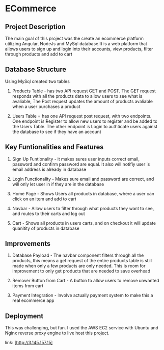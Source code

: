 # ECommerce 

## Project Description

The main goal of this project was the create an ecommerce platform utilizing Angular, NodeJs and MySql database.It is a web platform that allows users to sign up and login into their accounts, view products, filter through products and add to cart 

## Database Structure 

Using MySql created two tables 

1. Products Table - has two API request GET and POST. The GET request responds with all the products data to allow users to see what is avaliable, The Post request updates the amount of products avaliable when a user purchases a product

2. Users Table = has one API request post request, with two endpoints. One endpoint is Register to allow new users to register and be added to the Users Table. The other endpoint is Login to authticate users against the database to see if they have an account

## Key Funtionalities and Features 

1. Sign Up Funtionality - it makes sures user inputs correct email, password and confirm password are equal. It also will notifiy user is email address is already in database

2. Login Functionality - Makes sure email and password are correct, and will only let user in if they are in the database

3. Home Page - Shows Users all products in database, where a user can click on an item and add to cart
4. Navbar - Allow users to filter through what products they want to see, and routes to their carts and log out
5. Cart - Shows all products in users carts, and on checkout it will update quanitity of products in database


## Improvements 

1. Database Payload - The navbar component filters through all the products, this means a get request of the entire products table is still made when only a few products are only needed. This is room for improvement to only get products that are needed to save overhead

2. Remover Button from Cart - A button to allow users to remove unwanted items from cart

3. Payment Integration - Involve actually payment system to make this a real ecommerce app

## Deployment 

This was challenging, but fun. I used the AWS EC2 service with Ubuntu and Nginx reverse proxy engine to live host this project. 

link: [http://3.145.157.15]


